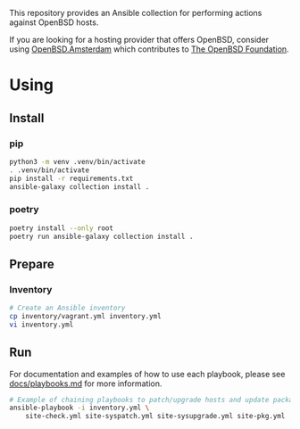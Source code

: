 This repository provides an Ansible collection for performing actions against
OpenBSD hosts.

If you are looking for a hosting provider that offers OpenBSD, consider using
[OpenBSD.Amsterdam](https://openbsd.amsterdam) which contributes to
[The OpenBSD Foundation](https://www.openbsdfoundation.org/).

# Using

## Install

### pip

```sh
python3 -m venv .venv/bin/activate
. .venv/bin/activate
pip install -r requirements.txt
ansible-galaxy collection install .
```

### poetry

```sh
poetry install --only root
poetry run ansible-galaxy collection install .
```

## Prepare

### Inventory

```sh
# Create an Ansible inventory
cp inventory/vagrant.yml inventory.yml
vi inventory.yml
```

## Run

For documentation and examples of how to use each playbook, please see
[docs/playbooks.md](docs/playbooks.md) for more information.

```sh
# Example of chaining playbooks to patch/upgrade hosts and update packages
ansible-playbook -i inventory.yml \
    site-check.yml site-syspatch.yml site-sysupgrade.yml site-pkg.yml
```
